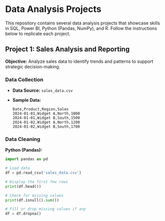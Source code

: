 # Data Analysis Projects

This repository contains several data analysis projects that showcase skills in SQL, Power BI, Python (Pandas, NumPy), and R. Follow the instructions below to replicate each project.

## Project 1: Sales Analysis and Reporting

**Objective:** Analyze sales data to identify trends and patterns to support strategic decision-making.

### Data Collection

- **Data Source:** `sales_data.csv`
- **Sample Data:**

    ```plaintext
    Date,Product,Region,Sales
    2024-01-01,Widget A,North,1000
    2024-01-01,Widget B,South,1500
    2024-01-02,Widget A,North,1200
    2024-01-02,Widget B,South,1700
    ```

### Data Cleaning

**Python (Pandas):**

```python
import pandas as pd

# Load data
df = pd.read_csv('sales_data.csv')

# Display the first few rows
print(df.head())

# Check for missing values
print(df.isnull().sum())

# Fill or drop missing values if any
df = df.dropna()
